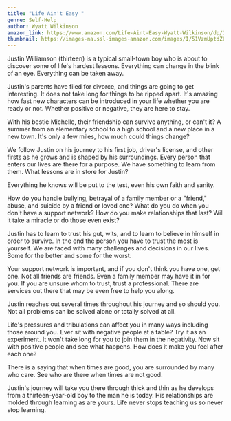 ```yaml
---
title: "Life Ain't Easy "
genre: Self-Help
author: Wyatt Wilkinson
amazon_link: https://www.amazon.com/Life-Aint-Easy-Wyatt-Wilkinson/dp/1648955789/ref=tmm_pap_swatch_0?_encoding=UTF8&qid=1642919182&sr=8-1
thumbnail: https://images-na.ssl-images-amazon.com/images/I/51VzmUptdZL.jpg
---
```

Justin Williamson (thirteen) is a typical small-town boy who is about to discover some of life's hardest lessons. Everything can change in the blink of an eye. Everything can be taken away.

Justin's parents have filed for divorce, and things are going to get interesting. It does not take long for things to be ripped apart. It's amazing how fast new characters can be introduced in your life whether you are ready or not. Whether positive or negative, they are here to stay.

With his bestie Michelle, their friendship can survive anything, or can't it? A summer from an elementary school to a high school and a new place in a new town. It's only a few miles, how much could things change?

We follow Justin on his journey to his first job, driver's license, and other firsts as he grows and is shaped by his surroundings. Every person that enters our lives are there for a purpose. We have something to learn from them. What lessons are in store for Justin?

Everything he knows will be put to the test, even his own faith and sanity.

How do you handle bullying, betrayal of a family member or a "friend," abuse, and suicide by a friend or loved one? What do you do when you don't have a support network? How do you make relationships that last? Will it take a miracle or do those even exist?

Justin has to learn to trust his gut, wits, and to learn to believe in himself in order to survive. In the end the person you have to trust the most is yourself. We are faced with many challenges and decisions in our lives. Some for the better and some for the worst.

Your support network is important, and if you don't think you have one, get one. Not all friends are friends. Even a family member may have it in for you. If you are unsure whom to trust, trust a professional. There are services out there that may be even free to help you along.

Justin reaches out several times throughout his journey and so should you. Not all problems can be solved alone or totally solved at all.

Life's pressures and tribulations can affect you in many ways including those around you. Ever sit with negative people at a table? Try it as an experiment. It won't take long for you to join them in the negativity. Now sit with positive people and see what happens. How does it make you feel after each one?

There is a saying that when times are good, you are surrounded by many who care. See who are there when times are not good.

Justin's journey will take you there through thick and thin as he develops from a thirteen-year-old boy to the man he is today. His relationships are molded through learning as are yours. Life never stops teaching us so never stop learning.